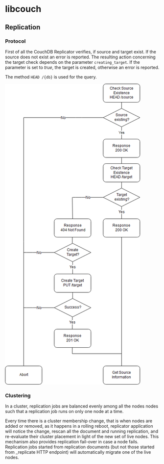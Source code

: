 # libcouch

## Replication

### Protocol

First of all the CouchDB Replicator verifies, if source and target exist. If the source does not exist an error is reported. 
The resulting action concerning the target check depends on the parameter <code>creating_target</code>. If the parameter is set to 
*true*, the target is created, otherwise an error is reported.

The method <code>HEAD /{db}</code> is used for the query.

![Alt](images/verify-peers.png)

### Clustering

In a cluster, replication jobs are balanced evenly among all the nodes nodes such that a replication job runs on only one node at a time.

Every time there is a cluster membership change, that is when nodes are added or removed, as it happens in a rolling reboot, replicator application will notice the change, rescan all the document and running replication, and re-evaluate their cluster placement in light of the new set of live nodes. This mechanism also provides replication fail-over in case a node fails. Replication jobs started from replication documents (but not those started from _replicate HTTP endpoint) will automatically migrate one of the live nodes.
